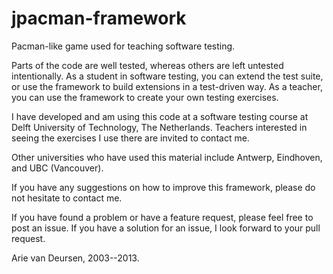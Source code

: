 jpacman-framework
=================

Pacman-like game used for teaching software testing.

Parts of the code are well tested, whereas others are left untested intentionally.
As a student in software testing, you can extend the test suite, or use the framework to build extensions in a test-driven way.
As a teacher, you can use the framework to create your own testing exercises.

I have developed and am using this code at a software testing course at Delft University of Technology, The Netherlands. Teachers interested in seeing the exercises I use there are invited to contact me. 

Other universities who have used this material include Antwerp, Eindhoven, and UBC (Vancouver).

If you have any suggestions on how to improve this framework, please do not hesitate to contact me.

If you have found a problem or have a feature request, please feel free to post an issue. If you have a solution for an issue, I look forward to your pull request.


Arie van Deursen, 2003--2013.

